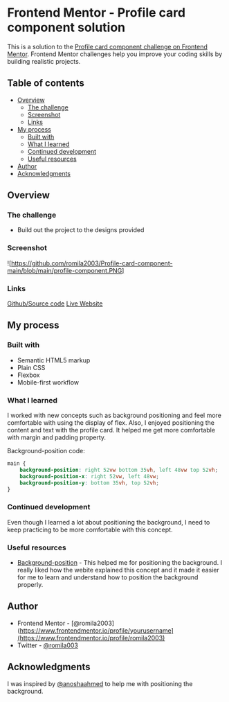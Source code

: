 # Frontend Mentor - Profile card component solution

This is a solution to the [Profile card component challenge on Frontend Mentor](https://www.frontendmentor.io/challenges/profile-card-component-cfArpWshJ). Frontend Mentor challenges help you improve your coding skills by building realistic projects. 

## Table of contents

- [Overview](#overview)
  - [The challenge](#the-challenge)
  - [Screenshot](#screenshot)
  - [Links](#links)
- [My process](#my-process)
  - [Built with](#built-with)
  - [What I learned](#what-i-learned)
  - [Continued development](#continued-development)
  - [Useful resources](#useful-resources)
- [Author](#author)
- [Acknowledgments](#acknowledgments)


## Overview

### The challenge

- Build out the project to the designs provided

### Screenshot

![https://github.com/romila2003/Profile-card-component-main/blob/main/profile-component.PNG]

### Links

  [Github/Source code]([https://your-solution-url.com](https://github.com/romila2003/Profile-card-component-main))
  [Live Website](https://victor-profile-card-component.netlify.app/)

## My process

### Built with

- Semantic HTML5 markup
- Plain CSS
- Flexbox
- Mobile-first workflow

### What I learned

I worked with new concepts such as background positioning and feel more comfortable with using the display of flex. Also, I enjoyed positioning the content and text with the profile card. It helped me get more comfortable with margin and padding property.

Background-position code: 

```css
main {
    background-position: right 52vw bottom 35vh, left 48vw top 52vh;
    background-position-x: right 52vw, left 48vw; 
    background-position-y: bottom 35vh, top 52vh;
}
```

### Continued development

Even though I learned a lot about positioning the background, I need to keep practicing to be more comfortable with this concept. 

### Useful resources

- [Background-position](https://www.w3schools.com/cssref/pr_background-position.asp) - This helped me for positioning the background. I really liked how the webite explained this concept and it made it easier for me to learn and understand how to position the background properly.

## Author

- Frontend Mentor - [@romila2003](https://www.frontendmentor.io/profile/yourusername](https://www.frontendmentor.io/profile/romila2003)
- Twitter - [@romila003](https://www.twitter.com/romila003)

## Acknowledgments

I was inspired by [@anoshaahmed](https://www.frontendmentor.io/profile/anoshaahmed) to help me with positioning the background.
